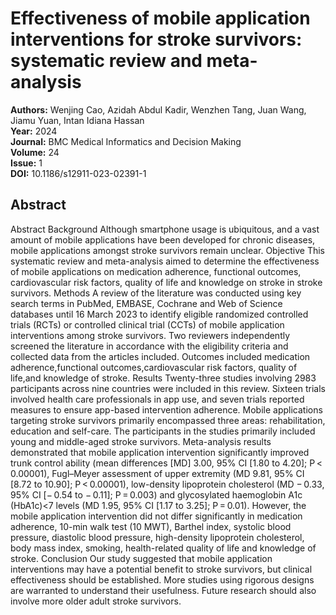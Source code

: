 # Effectiveness of mobile application interventions for stroke survivors: systematic review and meta-analysis

**Authors:** Wenjing Cao, Azidah Abdul Kadir, Wenzhen Tang, Juan Wang, Jiamu Yuan, Intan Idiana Hassan  
**Year:** 2024  
**Journal:** BMC Medical Informatics and Decision Making  
**Volume:** 24  
**Issue:** 1  
**DOI:** 10.1186/s12911-023-02391-1  

## Abstract
Abstract                Background                Although smartphone usage is ubiquitous, and a vast amount of mobile applications have been developed for chronic diseases, mobile applications amongst stroke survivors remain unclear.                              Objective                This systematic review and meta-analysis aimed to determine the effectiveness of mobile applications on medication adherence, functional outcomes, cardiovascular risk factors, quality of life and knowledge on stroke in stroke survivors.                              Methods                A review of the literature was conducted using key search terms in PubMed, EMBASE, Cochrane and Web of Science databases until 16 March 2023 to identify eligible randomized controlled trials (RCTs) or controlled clinical trial (CCTs) of mobile application interventions among stroke survivors. Two reviewers independently screened the literature in accordance with the eligibility criteria and collected data from the articles included. Outcomes included medication adherence,functional outcomes,cardiovascular risk factors, quality of life,and knowledge of stroke.                              Results                Twenty-three studies involving 2983 participants across nine countries were included in this review. Sixteen trials involved health care professionals in app use, and seven trials reported measures to ensure app-based intervention adherence. Mobile applications targeting stroke survivors primarily encompassed three areas: rehabilitation, education and self-care. The participants in the studies primarily included young and middle-aged stroke survivors. Meta-analysis results demonstrated that mobile application intervention significantly improved trunk control ability (mean differences [MD] 3.00, 95% CI [1.80 to 4.20]; P < 0.00001), Fugl–Meyer assessment of upper extremity (MD 9.81, 95% CI [8.72 to 10.90]; P < 0.00001), low-density lipoprotein cholesterol (MD − 0.33, 95% CI [− 0.54 to − 0.11]; P = 0.003) and glycosylated haemoglobin A1c (HbA1c)<7 levels (MD 1.95, 95% CI [1.17 to 3.25]; P = 0.01). However, the mobile application intervention did not differ significantly in medication adherence, 10-min walk test (10 MWT), Barthel index, systolic blood pressure, diastolic blood pressure, high-density lipoprotein cholesterol, body mass index, smoking, health-related quality of life and knowledge of stroke.                              Conclusion                Our study suggested that mobile application interventions may have a potential benefit to stroke survivors, but clinical effectiveness should be established. More studies using rigorous designs are warranted to understand their usefulness. Future research should also involve more older adult stroke survivors.

